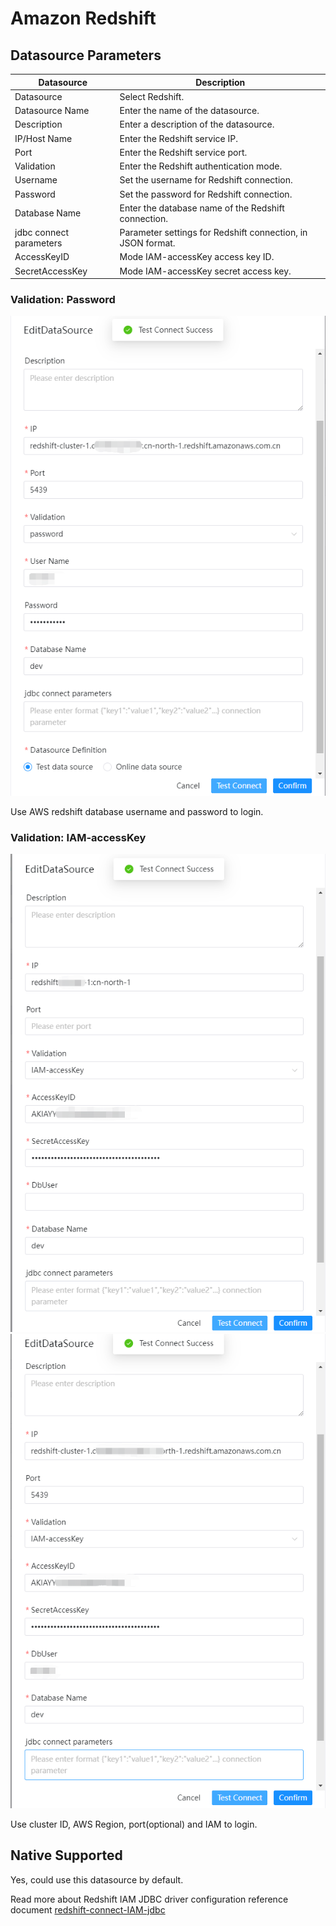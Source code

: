 # Amazon Redshift

## Datasource Parameters

|     **Datasource**      |                       **Description**                       |
|-------------------------|-------------------------------------------------------------|
| Datasource              | Select Redshift.                                            |
| Datasource Name         | Enter the name of the datasource.                           |
| Description             | Enter a description of the datasource.                      |
| IP/Host Name            | Enter the Redshift service IP.                              |
| Port                    | Enter the Redshift service port.                            |
| Validation              | Enter the Redshift authentication mode.                     |
| Username                | Set the username for Redshift connection.                   |
| Password                | Set the password for Redshift connection.                   |
| Database Name           | Enter the database name of the Redshift connection.         |
| jdbc connect parameters | Parameter settings for Redshift connection, in JSON format. |
| AccessKeyID             | Mode IAM-accessKey access key ID.                           |
| SecretAccessKey         | Mode IAM-accessKey secret access key.                       |

### Validation: Password

![password](../../../../img/new_ui/dev/datasource/redshift-password.png)

Use AWS redshift database username and password to login.

### Validation: IAM-accessKey

![IAM1](../../../../img/new_ui/dev/datasource/redshift-iam1.png)
![IAM2](../../../../img/new_ui/dev/datasource/redshift-iam2.png)

Use cluster ID, AWS Region, port(optional) and IAM to login.

## Native Supported

Yes, could use this datasource by default.

Read more about Redshift IAM JDBC driver configuration reference document [redshift-connect-IAM-jdbc](https://docs.aws.amazon.com/redshift/latest/mgmt/generating-iam-credentials-configure-jdbc-odbc.html)
